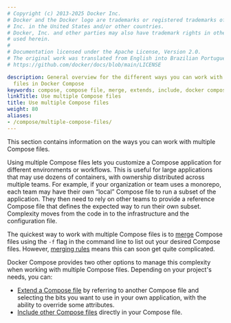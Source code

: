 ```yaml
---
# Copyright (c) 2013-2025 Docker Inc.
# Docker and the Docker logo are trademarks or registered trademarks of Docker,
# Inc. in the United States and/or other countries.
# Docker, Inc. and other parties may also have trademark rights in other terms
# used herein.
#
# Documentation licensed under the Apache License, Version 2.0.
# The original work was translated from English into Brazilian Portuguese.
# https://github.com/docker/docs/blob/main/LICENSE

description: General overview for the different ways you can work with multiple compose
  files in Docker Compose
keywords: compose, compose file, merge, extends, include, docker compose, -f flag
linkTitle: Use multiple Compose files
title: Use multiple Compose files
weight: 80
aliases:
- /compose/multiple-compose-files/
---
```

This section contains information on the ways you can work with multiple Compose files.

Using multiple Compose files lets you customize a Compose application for different environments or workflows. This is useful for large applications that may use dozens of containers, with ownership distributed across multiple teams. For example, if your organization or team uses a monorepo, each team may have their own “local” Compose file to run a subset of the application. They then need to rely on other teams to provide a reference Compose file that defines the expected way to run their own subset. Complexity moves from the code in to the infrastructure and the configuration file.

The quickest way to work with multiple Compose files is to [merge](merge.md) Compose files using the `-f` flag in the command line to list out your desired Compose files. However, [merging rules](merge.md#merging-rules) means this can soon get quite complicated.

Docker Compose provides two other options to manage this complexity when working with multiple Compose files. Depending on your project's needs, you can:

- [Extend a Compose file](extends.md) by referring to another Compose file and selecting the bits you want to use in your own application, with the ability to override some attributes.
- [Include other Compose files](include.md) directly in your Compose file.

